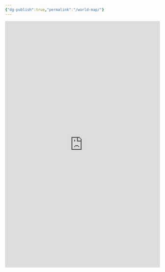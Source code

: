 ```yaml
---
{"dg-publish":true,"permalink":"/world-map/"}
---
```


<div style="display: flex; flex-wrap: wrap; align-items: center; justify-content: center;">
  <iframe
    class="responsive-iframe"
    src="https://ryan-mal.github.io/wdh_interactive-map/"
    frameborder="0"
    scrolling="no"
    allow="fullscreen; clipboard-read; clipboard-write"
    allowfullscreen
    style="width: 100%; height: 800px; border: none;">
  </iframe>
</div>
